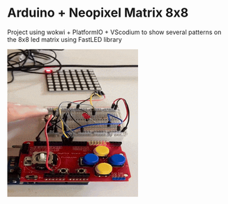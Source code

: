 Arduino + Neopixel Matrix 8x8
=============================

Project using wokwi + PlatformIO + VScodium to show several patterns on the 8x8 led matrix using FastLED library

![](./img/matrixleds.gif)